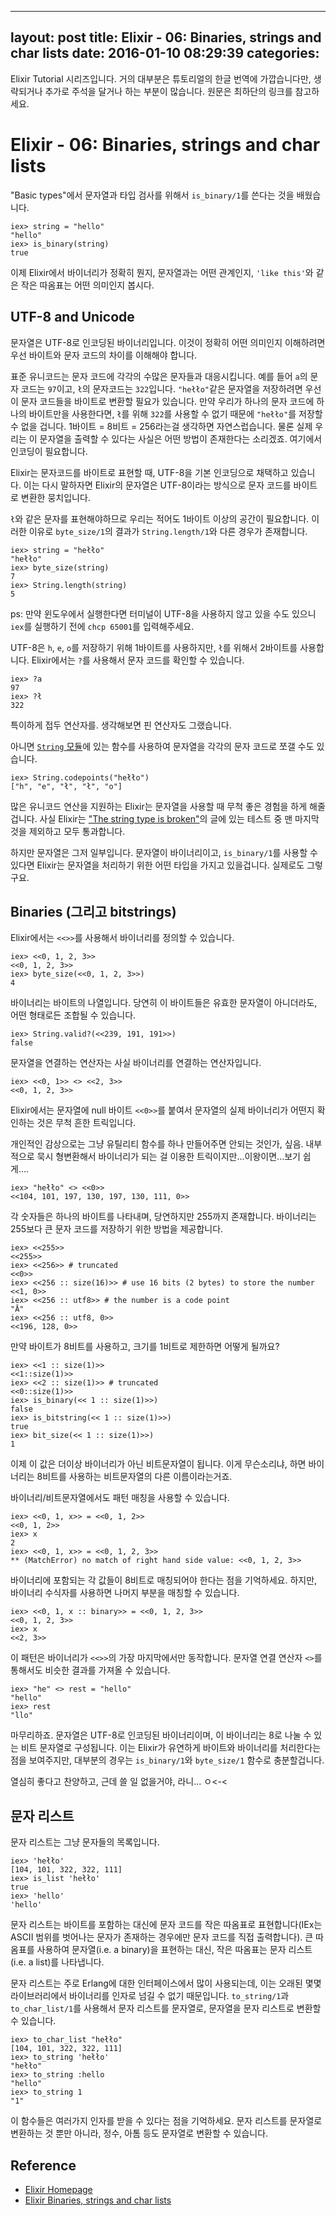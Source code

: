    ---
   layout: post
   title: Elixir - 06: Binaries, strings and char lists
   date: 2016-01-10 08:29:39
   categories:
   ---

Elixir Tutorial 시리즈입니다. 거의 대부분은 튜토리얼의 한글 번역에 가깝습니다만, 생략되거나 추가로 주석을 달거나 하는 부분이 많습니다. 원문은 최하단의 링크를 참고하세요.

# Elixir - 06: Binaries, strings and char lists

"Basic types"에서 문자열과 타입 검사를 위해서 `is_binary/1`를 쓴다는 것을 배웠습니다.

```iex
iex> string = "hello"
"hello"
iex> is_binary(string)
true
```

이제 Elixir에서 바이너리가 정확히 뭔지, 문자열과는 어떤 관계인지, `'like this'`와 같은 작은 따옴표는 어떤 의미인지 봅시다.

## UTF-8 and Unicode

문자열은 UTF-8로 인코딩된 바이너리입니다. 이것이 정확히 어떤 의미인지 이해하려면우선 바이트와 문자 코드의 차이를 이해해야 합니다.

표준 유니코드는 문자 코드에 각각의 수많은 문자들과 대응시킵니다. 예를 들어 `a`의 문자 코드는 `97`이고, `ł`의 문자코드는 `322`입니다. `"hełło"`같은 문자열을 저장하려면 우선 이 문자 코드들을 바이트로 변환할 필요가 있습니다. 만약 우리가 하나의 문자 코드에 하나의 바이트만을 사용한다면, `ł`를 위해 `322`를 사용할 수 없기 때문에 `"hełło"`를 저장할 수 없을 겁니다. 1바이트 = 8비트 = 256라는걸 생각하면 자연스럽습니다. 물론 실제 우리는 이 문자열을 출력할 수 있다는 사실은 어떤 방법이 존재한다는 소리겠죠. 여기에서 인코딩이 필요합니다.

Elixir는 문자코드를 바이트로 표현할 때, UTF-8을 기본 인코딩으로 채택하고 있습니다. 이는 다시 말하자면 Elixir의 문자열은 UTF-8이라는 방식으로 문자 코드를 바이트로 변환한 뭉치입니다.

`ł`와 같은 문자를 표현해야하므로 우리는 적어도 1바이트 이상의 공간이 필요합니다. 이러한 이유로 `byte_size/1`의 결과가 `String.length/1`와 다른 경우가 존재합니다.

```iex
iex> string = "hełło"
"hełło"
iex> byte_size(string)
7
iex> String.length(string)
5
```

ps: 만약 윈도우에서 실행한다면 터미널이 UTF-8을 사용하지 않고 있을 수도 있으니 `iex`를 실행하기 전에 `chcp 65001`를 입력해주세요.

UTF-8은 `h`, `e`, `o`를 저장하기 위해 1바이트를 사용하지만, `ł`를 위해서 2바이트를 사용합니다. Elixir에서는 `?`를 사용해서 문자 코드를 확인할 수 있습니다.

```iex
iex> ?a
97
iex> ?ł
322
```

특이하게 접두 연산자를. 생각해보면 핀 연산자도 그랬습니다.

아니면 [`String` 모듈](http://elixir-lang.org/docs/stable/elixir/String.html)에 있는 함수를 사용하여 문자열을 각각의 문자 코드로 쪼갤 수도 있습니다.

```iex
iex> String.codepoints("hełło")
["h", "e", "ł", "ł", "o"]
```

많은 유니코드 연산을 지원하는 Elixir는 문자열을 사용할 때 무척 좋은 경험을 하게 해줄겁니다. 사실 Elixir는 ["The string type is broken"](http://mortoray.com/2013/11/27/the-string-type-is-broken/)의 글에 있는 테스트 중 맨 마지막 것을 제외하고 모두 통과합니다.

하지만 문자열은 그저 일부입니다. 문자열이 바이너리이고, `is_binary/1`를 사용할 수 있다면 Elixir는 문자열을 처리하기 위한 어떤 타입을 가지고 있을겁니다. 실제로도 그렇구요.

## Binaries (그리고 bitstrings)

Elixir에서는 `<<>>`를 사용해서 바이너리를 정의할 수 있습니다.

```iex
iex> <<0, 1, 2, 3>>
<<0, 1, 2, 3>>
iex> byte_size(<<0, 1, 2, 3>>)
4
```

바이너리는 바이트의 나열입니다. 당연히 이 바이트들은 유효한 문자열이 아니더라도, 어떤 형태로든 조합될 수 있습니다.

```iex
iex> String.valid?(<<239, 191, 191>>)
false
```

문자열을 연결하는 연산자는 사실 바이너리를 연결하는 연산자입니다.

```iex
iex> <<0, 1>> <> <<2, 3>>
<<0, 1, 2, 3>>
```

Elixir에서는 문자열에 null 바이트 `<<0>>`를 붙여서 문자열의 실제 바이너리가 어떤지 확인하는 것은 무척 흔한 트릭입니다.

개인적인 감상으로는 그냥 유틸리티 함수를 하나 만들어주면 안되는 것인가, 싶음. 내부적으로 묵시 형변환해서 바이너리가 되는 걸 이용한 트릭이지만...이왕이면...보기 쉽게....

```iex
iex> "hełło" <> <<0>>
<<104, 101, 197, 130, 197, 130, 111, 0>>
```

각 숫자들은 하나의 바이트를 나타내며, 당연하지만 255까지 존재합니다. 바이너리는 255보다 큰 문자 코드를 저장하기 위한 방법을 제공합니다.

```iex
iex> <<255>>
<<255>>
iex> <<256>> # truncated
<<0>>
iex> <<256 :: size(16)>> # use 16 bits (2 bytes) to store the number
<<1, 0>>
iex> <<256 :: utf8>> # the number is a code point
"Ā"
iex> <<256 :: utf8, 0>>
<<196, 128, 0>>
```

만약 바이트가 8비트를 사용하고, 크기를 1비트로 제한하면 어떻게 될까요?

```iex
iex> <<1 :: size(1)>>
<<1::size(1)>>
iex> <<2 :: size(1)>> # truncated
<<0::size(1)>>
iex> is_binary(<< 1 :: size(1)>>)
false
iex> is_bitstring(<< 1 :: size(1)>>)
true
iex> bit_size(<< 1 :: size(1)>>)
1
```

이제 이 값은 더이상 바이너리가 아닌 비트문자열이 됩니다. 이게 무슨소리냐, 하면 바이너리는 8비트를 사용하는 비트문자열의 다른 이름이라는거죠.

바이너리/비트문자열에서도 패턴 매칭을 사용할 수 있습니다.

```iex
iex> <<0, 1, x>> = <<0, 1, 2>>
<<0, 1, 2>>
iex> x
2
iex> <<0, 1, x>> = <<0, 1, 2, 3>>
** (MatchError) no match of right hand side value: <<0, 1, 2, 3>>
```

바이너리에 포함되는 각 값들이 8비트로 매칭되어야 한다는 점을 기억하세요. 하지만, 바이너리 수식자를 사용하면 나머지 부분을 매칭할 수 있습니다.

```iex
iex> <<0, 1, x :: binary>> = <<0, 1, 2, 3>>
<<0, 1, 2, 3>>
iex> x
<<2, 3>>
```

이 패턴은 바이너리가 `<<>>`의 가장 마지막에서만 동작합니다. 문자열 연결 연산자 `<>`를 통해서도 비슷한 결과를 가져올 수 있습니다.

```iex
iex> "he" <> rest = "hello"
"hello"
iex> rest
"llo"
```

마무리하죠. 문자열은 UTF-8로 인코딩된 바이너리이며, 이 바이너리는 8로 나눌 수 있는 비트 문자열로 구성됩니다. 이는 Elixir가 유연하게 바이트와 바이너리를 처리한다는 점을 보여주지만, 대부분의 경우는 `is_binary/1`와 `byte_size/1` 함수로 충분할겁니다.

열심히 좋다고 찬양하고, 근데 쓸 일 없을거야, 라니... ㅇ<-<

## 문자 리스트

문자 리스트는 그냥 문자들의 목록입니다.

```iex
iex> 'hełło'
[104, 101, 322, 322, 111]
iex> is_list 'hełło'
true
iex> 'hello'
'hello'
```

문자 리스트는 바이트를 포함하는 대신에 문자 코드를 작은 따옴표로 표현합니다(IEx는 ASCII 범위를 벗어나는 문자가 존재하는 경우에만 문자 코드를 직접 출력합니다). 큰 따옴표를 사용하여 문자열(i.e. a binary)을 표현하는 대신, 작은 따옴표는 문자 리스트(i.e. a list)를 나타냅니다.

문자 리스트는 주로 Erlang에 대한 인터페이스에서 많이 사용되는데, 이는 오래된 몇몇 라이브러리에서 바이너리를 인자로 넘길 수 없기 때문입니다. `to_string/1`과 `to_char_list/1`를 사용해서 문자 리스트를 문자열로, 문자열을 문자 리스트로 변환할 수 있습니다.

```iex
iex> to_char_list "hełło"
[104, 101, 322, 322, 111]
iex> to_string 'hełło'
"hełło"
iex> to_string :hello
"hello"
iex> to_string 1
"1"
```

이 함수들은 여러가지 인자를 받을 수 있다는 점을 기억하세요. 문자 리스트를 문자열로 변환하는 것 뿐만 아니라, 정수, 아톰 등도 문자열로 변환할 수 있습니다.

## Reference
 * [Elixir Homepage](http://elixir-lang.org)
 * [Elixir Binaries, strings and char lists](http://elixir-lang.org/getting-started/binaries-strings-and-char-lists.html)
